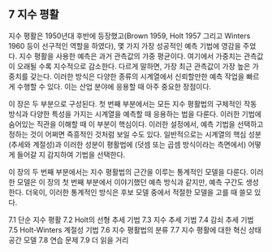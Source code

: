 ## 7 지수 평활
지수 평활은 1950년대 후반에 등장했고(Brown 1959, Holt 1957 그리고 Winters 1960 등이 선구적인 역할을 하였다), 몇 가지 가장 성공적인 예측 기법에 영감을 주었다. 지수 평활을 사용한 예측은 과거 관측값의 가중 평균이다. 여기에서 가중치는 관측값이 오래될 수록 지수적으로 감소한다. 다르게 말하면, 가장 최근 관측값이 가장 높은 가중치를 갖는다. 이러한 방식은 다양한 종류의 시계열에서 신뢰할만한 예측 작업을 빠르게 수행할 수 있다. 이는 산업 분야에 응용할 때 아주 중요한 장점이다.

이 장은 두 부분으로 구성된다. 첫 번째 부분에서는 모든 지수 평활법의 구체적인 작동 방식과 다양한 특성을 가지는 시계열을 예측할 때 응용하는 법을 다룬다. 이러한 기법에 숨어있는 직관을 이해할 때 이 부분이 핵심이다. 이러한 설정에서, 예측 기법을 선택하고 정하는 것이 어쩌면 즉흥적인 것처럼 보일 수도 있다. 일반적으로는 시계열의 핵심 성분(추세와 계절성)과 이러한 성분이 평활법에 (덧셈 또는 곱셈 방식이라는 측면에서) 어떻게 들어갈 지 감지하여 기법을 선택한다.

이 장의 두 번째 부분에서는 지수 평활법의 근간을 이루는 통계적인 모델을 다룬다. 이러한 모델은 이 장의 첫 번째 부분에서 이야기했던 예측 방식과 같지만, 예측 구간도 생성한다. 더욱이, 이러한 통계적인 방식은 후보 모델 중에서 적절한 모델을 고를 때 쓸모 있다.

7.1 단순 지수 평활
7.2 Holt의 선형 추세 기법
7.3 지수 추세 기법
7.4 감쇠 추세 기법
7.5 Holt-Winters 계절성 기법
7.6 지수 평활법의 분류
7.7 지수 평활에 대한 혁신 상태 공간 모델
7.8 연습 문제
7.9 더 읽을 거리


